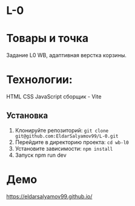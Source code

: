 # L-0
# Товары и точка
Задание L0 WB, адаптивная верстка корзины.
# Технологии:
HTML
CSS
JavaScript
сборщик - Vite

## Установка

1. Клонируйте репозиторий: `git clone git@github.com:EldarSalyamov99/L-0.git`
2. Перейдите в директорию проекта: `cd wb-l0`
3. Установите зависимости: `npm install`
4. Запуск npm run dev

# Демо
https://eldarsalyamov99.github.io/
